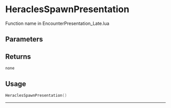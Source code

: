 # HeraclesSpawnPresentation

Function name in EncounterPresentation_Late.lua

## Parameters

## Returns

`none`

## Usage

```lua
HeraclesSpawnPresentation()
```

---

